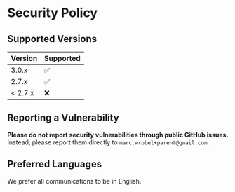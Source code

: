 # Security Policy

## Supported Versions

| Version | Supported          |
|---------| ------------------ |
| 3.0.x   | :white_check_mark: |
| 2.7.x   | :white_check_mark: |
| < 2.7.x | :x:                |

## Reporting a Vulnerability

**Please do not report security vulnerabilities through public GitHub issues.** Instead, please report them directly to `marc.wrobel+parent@gmail.com`.

## Preferred Languages

We prefer all communications to be in English.

